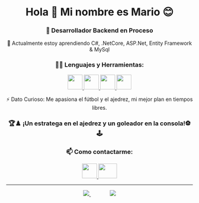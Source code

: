 <h1 align="center">Hola 👋 Mi nombre es Mario 😊</h1>
<h3 align="center">🚀 Desarrollador Backend en Proceso</h3>
<p align="center"> 🌱 Actualmente estoy aprendiendo C#, .NetCore, ASP.Net, Entity Framework & MySql</p>
 
<h3 align="center">👨‍💻 Lenguajes y Herramientas:</h3>

<p align="center">
  <a href="https://developer.mozilla.org/en-US/docs/Web/JavaScript">
    <img src="https://static.vecteezy.com/system/resources/previews/012/697/298/original/3d-javascript-logo-design-free-png.png" width="40" height="40">
  </a>
  <a href="https://developer.mozilla.org/en-US/docs/Glossary/HTML5">
    <img src="https://cdn-icons-png.flaticon.com/512/732/732212.png" width="40" height="40">
  </a>
  <a href="https://developer.mozilla.org/en-US/docs/Web/CSS">
    <img src="https://static.vecteezy.com/system/resources/previews/012/697/301/original/3d-css-icon-design-free-png.png" width="40" height="40">
  </a>
  <a href="https://getbootstrap.com/docs/5.0/getting-started/introduction/">
    <img src="https://cdn.worldvectorlogo.com/logos/bootstrap-5-1.svg" width="40" height="40">
  </a>
  
</p>

  
 <p align="center">⚡ Dato Curioso:  Me apasiona el fútbol y el ajedrez, mi mejor plan en tiempos libres.</p>
 
<h3 align="center">  🏆♟️ ¡Un estratega en el ajedrez y un goleador en la consola!⚽️🕹️</h3>

<h3 align="center">📫 Como contactarme: </h3>
<p align="center">
  <a href="https://www.linkedin.com/in/mariodaza25">
    <img src="https://cdn-icons-png.flaticon.com/512/174/174857.png" width="40" height="40">
  </a>
  <a href="mailto:marioivandaza25@gmail.com">
  <img src="https://png.pngtree.com/png-clipart/20200721/original/pngtree-gmail-logo-png-png-image_4839469.jpg" width="50" height="40">
</a>

-----
</p>
<p align="center">
 <a href="https://github.com/mariodaza25">
   <img src="https://github-readme-stats.vercel.app/api?username=mariodaza25&show_icons=true&hide_border=true" />
 </a>
 &nbsp;&nbsp;&nbsp;&nbsp;&nbsp;&nbsp;&nbsp;&nbsp;&nbsp;&nbsp;&nbsp;&nbsp;
 <a href="https://github.com/mariodaza25">
   <img src="https://github-readme-stats.vercel.app/api/top-langs/?username=mariodaza25&layout=compact" />
 </a>
</p>
 


